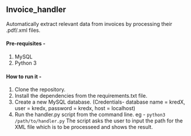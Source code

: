 ## Invoice_handler

Automatically extract relevant data from invoices by processing their .pdf/.xml files.

#### Pre-requisites - 
1. MySQL
2. Python 3

#### How to run it - 

1. Clone the repository.
2. Install the dependencies from the requirements.txt file.
3. Create a new MySQL database. (Credentials- database name = kredX, user = kredx, password = kredx, host = localhost)
4. Run the handler.py script from the command line. 
   eg - ```python3 /path/to/handler.py```
   The script asks the user to input the path for the XML file which is to be processeed and shows the result.
